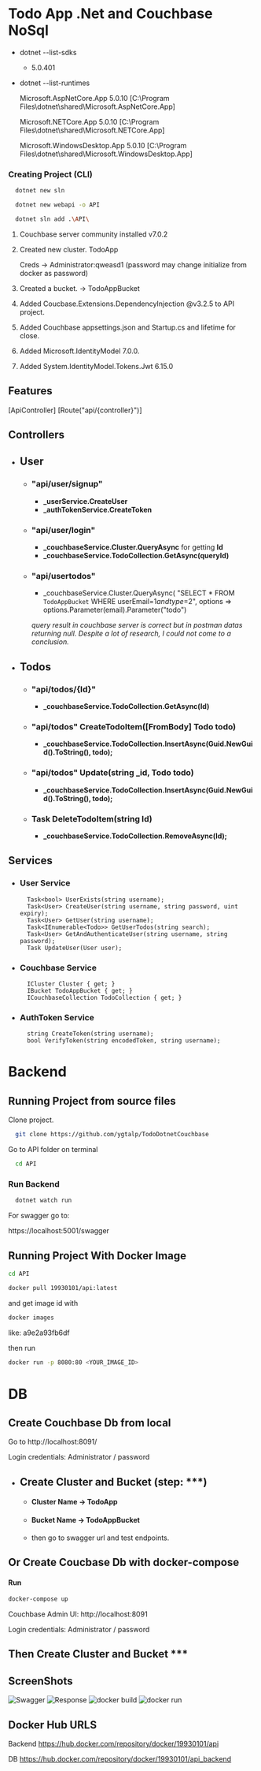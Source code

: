 
# Todo App .Net and Couchbase NoSql

* dotnet --list-sdks

    + 5.0.401

* dotnet --list-runtimes

    Microsoft.AspNetCore.App 5.0.10 [C:\Program Files\dotnet\shared\Microsoft.AspNetCore.App]

    Microsoft.NETCore.App 5.0.10 [C:\Program Files\dotnet\shared\Microsoft.NETCore.App]

    Microsoft.WindowsDesktop.App 5.0.10 [C:\Program Files\dotnet\shared\Microsoft.WindowsDesktop.App]

### Creating Project (CLI)
```bash
  dotnet new sln
```

```bash
  dotnet new webapi -o API
```
```bash
  dotnet sln add .\API\
```

1. Couchbase server community installed v7.0.2
2. Created new cluster. TodoApp 
    
    Creds -> Administrator:qweasd1 (password may change initialize from docker as password)
3. Created a bucket. -> TodoAppBucket
4. Added Coucbase.Extensions.DependencyInjection @v3.2.5 to API project.
5. Added Couchbase appsettings.json and Startup.cs and lifetime for close.
6. Added Microsoft.IdentityModel 7.0.0.
7. Added System.IdentityModel.Tokens.Jwt 6.15.0

## Features
[ApiController]
[Route("api/{controller}")]
## Controllers

- ## User
    - ### "api/user/signup"
        - **_userService.CreateUser**
        - **_authTokenService.CreateToken**
    - ### "api/user/login"
        - **_couchbaseService.Cluster.QueryAsync** for getting **Id**
        - **_couchbaseService.TodoCollection.GetAsync(queryId)**
    - ### "api/usertodos"
        - _couchbaseService.Cluster.QueryAsync<dynamic>( "SELECT * FROM `TodoAppBucket` WHERE userEmail=$1 and type=$2", options => options.Parameter(email).Parameter("todo")
        
        *query result in couchbase server is correct but in postman datas returning null.
        Despite a lot of research, I could not come to a conclusion.*

- ## Todos
    - ### "api/todos/{Id}"
        - **_couchbaseService.TodoCollection.GetAsync(Id)**
    - ### "api/todos" CreateTodoItem([FromBody] Todo todo)
        - **_couchbaseService.TodoCollection.InsertAsync<Todo>(Guid.NewGuid().ToString(), todo);**
    - ### "api/todos" Update(string _id, Todo todo)
        - **_couchbaseService.TodoCollection.InsertAsync<Todo>(Guid.NewGuid().ToString(), todo);**
    - ### Task DeleteTodoItem(string Id)
        - **_couchbaseService.TodoCollection.RemoveAsync(Id);**


## Services
- ### User Service

		Task<bool> UserExists(string username);
		Task<User> CreateUser(string username, string password, uint expiry);
		Task<User> GetUser(string username);
		Task<IEnumerable<Todo>> GetUserTodos(string search);
		Task<User> GetAndAuthenticateUser(string username, string password);
		Task UpdateUser(User user);

- ### Couchbase Service

		ICluster Cluster { get; }
		IBucket TodoAppBucket { get; }
		ICouchbaseCollection TodoCollection { get; }

- ### AuthToken Service

		string CreateToken(string username);
		bool VerifyToken(string encodedToken, string username);

# Backend
## Running Project from source files
Clone project.

```bash
  git clone https://github.com/ygtalp/TodoDotnetCouchbase
```

Go to API folder on terminal

```bash
  cd API
```

### Run Backend 

```bash
  dotnet watch run
```

For swagger go to:

https://localhost:5001/swagger

## Running Project With Docker Image

```bash
cd API
```

```bash
docker pull 19930101/api:latest
```

and get image id with
```bash
docker images
```

like: a9e2a93fb6df

then run 
```bash
docker run -p 8080:80 <YOUR_IMAGE_ID>
```


# DB

## Create Couchbase Db from local

Go to 
http://localhost:8091/

Login credentials: Administrator / password

- ## Create Cluster and Bucket (step: ***)
    - #### Cluster Name -> **TodoApp**
    - #### Bucket Name -> **TodoAppBucket**
    - then go to swagger url and test endpoints.

## Or Create Coucbase Db with docker-compose

#### Run
```bash
docker-compose up
```
Couchbase Admin UI: http://localhost:8091

Login credentials: Administrator / password

## Then Create Cluster and Bucket ***


## ScreenShots

![Swagger](https://raw.githubusercontent.com/ygtalp/TodoDotnetCouchbase/master/ss/swagger.png)
![Response](https://raw.githubusercontent.com/ygtalp/TodoDotnetCouchbase/master/ss/res.png)
![docker build](https://raw.githubusercontent.com/ygtalp/TodoDotnetCouchbase/master/ss/docker.png)
![docker run](https://raw.githubusercontent.com/ygtalp/TodoDotnetCouchbase/master/ss/2.png)







###

## Docker Hub URLS

Backend
https://hub.docker.com/repository/docker/19930101/api

DB
https://hub.docker.com/repository/docker/19930101/api_backend
